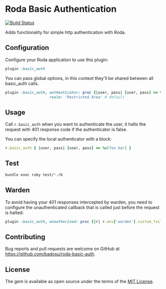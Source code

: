 # Roda Basic Authentication

[![Build Status](https://travis-ci.org/badosu/roda-basic-auth.png)](https://travis-ci.org/badosu/roda-basic-auth)

Adds functionality for simple http authentication with Roda.

## Configuration

Configure your Roda application to use this plugin:

```ruby
plugin :basic_auth
```

You can pass global options, in this context they'll be shared between all
basic\_auth calls.

```ruby
plugin :basic_auth, authenticator: proc {|user, pass| [user, pass] == %w[foo bar]},
                    realm: 'Restricted Area' # default
```

## Usage

Call `r.basic_auth` when you want to authenticate the user, it halts the
request with 401 response code if the authenticator is false.

You can specify the local authenticator with a block:

```ruby
r.basic_auth { |user, pass| [user, pass] == %w[foo bar] }
```

## Test

```sh
bundle exec ruby test/*.rb
```

## Warden

To avoid having your 401 responses intercepted by warden, you need to configure
the unauthenticated callback that is called just before the request is halted:

```ruby
plugin :basic_auth, unauthorized: proc {|r| r.env['warden'].custom_failure! }
```

## Contributing

Bug reports and pull requests are welcome on GitHub at https://github.com/badosu/roda-basic-auth.

## License

The gem is available as open source under the terms of the [MIT License](http://opensource.org/licenses/MIT).
